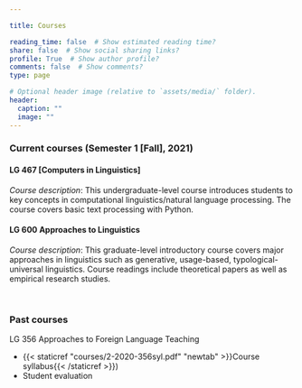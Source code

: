 ```yaml
---

title: Courses

reading_time: false  # Show estimated reading time?
share: false  # Show social sharing links?
profile: True  # Show author profile?
comments: false  # Show comments?
type: page

# Optional header image (relative to `assets/media/` folder).
header:
  caption: ""
  image: ""
---
```



### Current courses (Semester 1 [Fall], 2021)

#### LG 467 [Computers in Linguistics]
*Course description*: This undergraduate-level course introduces students to key concepts in computational linguistics/natural language processing. The course covers basic text processing with Python. 


#### LG 600 Approaches to Linguistics
*Course description*: This graduate-level introductory course covers major approaches in linguistics such as generative, usage-based, typological-universal linguistics. Course readings include theoretical papers as well as empirical research studies.


&nbsp;


### Past courses 

LG 356 Approaches to Foreign Language Teaching
+ {{< staticref "courses/2-2020-356syl.pdf" "newtab" >}}Course syllabus{{< /staticref >}}) 
+ Student evaluation
